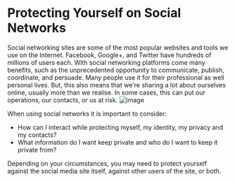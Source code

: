 [Title]: # (Se protéger sur les réseaux sociaux)
[Order]: # (0)

# Protecting Yourself on Social Networks

Social networking sites are some of the most popular websites and tools we use on the Internet. Facebook, Google+, and Twitter have hundreds of millions of users each. With social networking platforms come many benefits, such as the unprecedented opportunity to communicate, publish, coordinate, and persuade. Many people use it for their professional as well personal lives. But, this also means that we're sharing a lot about ourselves online, usually more than we realise. In some cases, this can put our operations, our contacts, or us at risk.
![image](socialb1.png)

When using social networks it is important to consider:

*   How can I interact while protecting myself, my identity, my privacy and my contacts?
*   What information do I want keep private and who do I want to keep it private from?

Depending on your circumstances, you may need to protect yourself against the social media site itself, against other users of the site, or both.